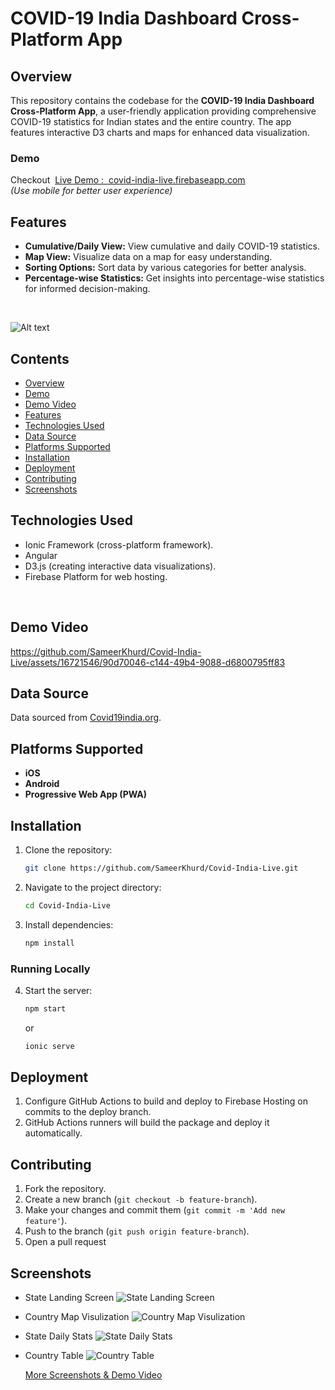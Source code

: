 # COVID-19 India Dashboard Cross-Platform App

## Overview

This repository contains the codebase for the **COVID-19 India Dashboard Cross-Platform App**, a user-friendly application providing comprehensive COVID-19 statistics for Indian states and the entire country. The app features interactive D3 charts and maps for enhanced data visualization.
<br />

### Demo

Checkout&nbsp; [Live Demo : &nbsp;covid-india-live.firebaseapp.com ](https://covid-india-live.firebaseapp.com/)
<br /> *(Use mobile for better user experience)*

## Features

- **Cumulative/Daily View:** View cumulative and daily COVID-19 statistics.
- **Map View:** Visualize data on a map for easy understanding.
- **Sorting Options:** Sort data by various categories for better analysis.
- **Percentage-wise Statistics:** Get insights into percentage-wise statistics for informed decision-making.

<br />

![Alt text](cil_ln_img.png)



## Contents

- [Overview](#overview)
- [Demo](#demo)
- [Demo Video](#demo-video)
- [Features](#features)
- [Technologies Used](#technologies-used)
- [Data Source](#data-source)
- [Platforms Supported](#platforms-supported)
- [Installation](#installation)
- [Deployment](#deployment)
- [Contributing](#contributing)
- [Screenshots](#screenshots)



## Technologies Used

- Ionic Framework (cross-platform framework).
- Angular 
- D3.js (creating interactive data visualizations).
- Firebase Platform for web hosting.


<br />

## Demo Video


https://github.com/SameerKhurd/Covid-India-Live/assets/16721546/90d70046-c144-49b4-9088-d6800795ff83



## Data Source

Data sourced from [Covid19india.org](https://www.covid19india.org/).

## Platforms Supported

- **iOS**
- **Android**
- **Progressive Web App (PWA)**

## Installation

1. Clone the repository:
   ```sh
   git clone https://github.com/SameerKhurd/Covid-India-Live.git
   ```
2. Navigate to the project directory:
   ```sh
   cd Covid-India-Live
   ``` 
3. Install dependencies:
   ```sh
   npm install
   ```

### Running Locally

4. Start the server:

   ```sh
   npm start
   ```

   or

   ```sh
   ionic serve
   ```
## Deployment


1. Configure GitHub Actions to build and deploy to Firebase Hosting on commits to the deploy branch.
2. GitHub Actions runners will build the package and deploy it automatically.


## Contributing

1. Fork the repository.
2. Create a new branch (`git checkout -b feature-branch`).
3. Make your changes and commit them (`git commit -m 'Add new feature'`).
4. Push to the branch (`git push origin feature-branch`).
5. Open a pull request

## Screenshots

- State Landing Screen
  ![State Landing Screen](screenshots/1_State_Landing_Screen.jpg)

- Country Map Visulization
  ![Country Map Visulization](screenshots/4_Country_Map_Visulization.jpg)

- State Daily Stats
  ![State Daily Stats](screenshots/2_State_Daily_Stats.jpg)

- Country Table
  ![Country Table](screenshots/5_Country_Table.jpg)

    [More Screenshots & Demo Video](./screenshots/)
